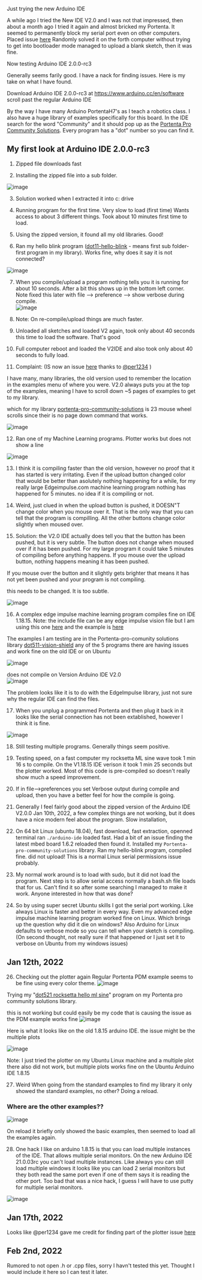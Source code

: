 Just trying the new Arduino IDE

A while ago I tried the New IDE V2.0 and I was not that impressed, then about a month ago I tried it again and almost bricked my Portenta. It seemed to permanently block my serial port even on other computers. Placed issue [here](https://github.com/arduino/arduino-ide/issues/692) Randomly solved it on the forth computer without trying to get into bootloader mode managed to upload a blank sketch, then it was fine.


Now testing Arduino IDE 2.0.0-rc3

Generally seems farily good. I have a nack for finding issues. Here is my take on what I have found.

Download Arduino IDE 2.0.0-rc3 at  https://www.arduino.cc/en/software   scroll past the regular Arduino IDE

By the way I have many Arduino PortentaH7's as I teach a robotics class. I also have a huge library of examples specifically for this board. In the IDE search for the word "Community" and it should pop up as the [Portenta Pro Community Solutions](https://github.com/hpssjellis/portenta-pro-community-solutions). Every program has a "dot" number so you can find it.


## My first look at Arduino IDE 2.0.0-rc3

1. Zipped file downloads fast


2. Installing the zipped file into a sub folder. 

![image](https://user-images.githubusercontent.com/5605614/148804456-0f5f9907-5771-4e81-8c7d-f2ac524983b4.png)


3. Solution worked when I extracted it into c: drive

4. Running program for the first time. 
Very slow to load (first time)
Wants access to about 3 different things. Took about 10 minutes first time to load.


5. Using the zipped version, it found all my old libraries. Good!

6. Ran my hello blink program ([dot11-hello-blink](https://github.com/hpssjellis/portenta-pro-community-solutions/tree/main/examples/dot1-portentaH7-examples/dot11-hello-blink) - means first sub folder- first program in my library). Works fine, why does it say it is not connected?

![image](https://user-images.githubusercontent.com/5605614/148816022-a0ca4f48-7905-4f09-aca8-fbf4d136a8d2.png)


7. When you compile/upload a program nothing tells you it is running for about 10 seconds. After a bit this shows up in the bottom left corner. Note fixed this later with file --> preference --> show verbose during compile.   
![image](https://user-images.githubusercontent.com/5605614/148816489-aa4b784c-aaf2-4e70-bf7c-8ca75e119cf4.png)

8. Note: On re-compile/upload things are much faster.



9. Unloaded all sketches and loaded V2 again, took only about 40 seconds this time to load the software. That's good

10. Full computer reboot and loaded the V2IDE and also took only about 40 seconds to fully load.





11. Complaint: (IS now an issue [here](https://github.com/arduino/arduino-ide/issues/747) thanks to [@per1234](https://github.com/per1234) )

I have many, many libraries, the old version used to remember the location in the examples menu of where you were. V2.0 always puts you at the top of the examples, meaning I have to scroll down ~5 pages of examples to get to my library.

which for my library [portenta-pro-community-solutions](https://github.com/hpssjellis/portenta-pro-community-solutions) is 23 mouse wheel scrolls since their is no page down command that works. 

![image](https://user-images.githubusercontent.com/5605614/148821703-405544d6-7ccd-4a84-9400-9c4a7c63398e.png)


12. Ran one of my Machine Learning programs. Plotter works but does not show a line


![image](https://user-images.githubusercontent.com/5605614/148822666-3a366820-4e44-4df3-933e-294f23891f6e.png)


13. I think it is compiling faster than the old version, however no proof that it has started is very irritating. Even if the upload button changed color that would be better than asolutely nothing happening for a while, for my really large Edgeimpulse.com machine learning program nothing has happened for 5 minutes. no idea if it is compiling or not.


14. Weird, just clued in when the upload button is pushed, it DOESN"T change color when you mouse over it. That is the only way that you can tell that the program is compilling. All the other buttons change color slightly when moused over.


15. Solution: the V2.0 IDE actually does tell you that the button has been pushed, but it is very subtle. The button does not change when moused over if it has been pushed. For my large program it could take 5 minutes of compiling before anything happens. If you mouse over the upload button, nothing happens meaning it has been pushed.

If you mouse over the button and it slightly gets brighter that means it has not yet been pushed and your program is not compiling.

this needs to be changed. It is too subtle.

![image](https://user-images.githubusercontent.com/5605614/148826438-100b5699-5761-4e8e-b87b-a7dd35870575.png)


16. A complex edge impulse machine learning program compiles fine on IDE 1.18.15. Note: the include file can be any edge impulse vision file but I am using this one [here](https://github.com/hpssjellis/portenta-pro-community-solutions/blob/main/zipped-libraries/edge-Impulse/arduino-exported/Portenta-Camera/ei-ei-v20unknown-1popgoright-2watergoleft-3fast-v2-0-0-arduino-1.0.7.zip) and the example is [here](https://github.com/hpssjellis/portenta-pro-community-solutions/tree/main/examples/dot5-portenta-machine-learning/dot51-portenta-edge-impulse-ml/dot511-vision-shield/dot5113-show-top-classification)

The examples I am testing are in the Portenta-pro-comunity solutions library [dot511-vision-shield](https://github.com/hpssjellis/portenta-pro-community-solutions/tree/main/examples/dot5-portenta-machine-learning/dot51-portenta-edge-impulse-ml/dot511-vision-shield) any of the 5 programs there are having issues and work fine on the old IDE or on Ubuntu

![image](https://user-images.githubusercontent.com/5605614/148832497-87dbf41f-f4c3-4fcd-b91d-14ddee93f096.png)


does not compile on Version Arduino IDE V2.0   
![image](https://user-images.githubusercontent.com/5605614/148835239-234e67b0-1caa-4d59-ab3d-c72848c31607.png)

The problem looks like it is to do with the EdgeImpulse library, just not sure why the regular IDE can find the files.


17. When you unplug a programmed Portenta and then plug it back in it looks like the serial connection has not been extablished, however I think it is fine.

![image](https://user-images.githubusercontent.com/5605614/148836892-d464fa46-1549-4ea5-a041-767432ca0208.png)


18. Still testing multiple programs. Generally things seem positive.

19. Testing speed, on a fast computer my rocksetta ML sine wave took 1 min 16 s to compile. On the V1.18.15 IDE verison it took 1 min 25 seconds but the plotter worked. Most of this code is pre-compiled so doesn't really show much a speed improvement.

20. If in file-->preferences you set Verbose output during compile and upload, then you have a better feel for how the compile is going.

21. Generally I feel fairly good about the zipped version of the Arduino IDE V2.0.0 Jan 10th, 2022, a few complex things are not working, but it does have a nice modern feel about the program. Slow installation,  

22. On 64 bit Linux (ubuntu 18.04), fast download, fast extraction, openned terminal ran ```./arduino-ide```  loaded fast. Had a bit of an issue finding the latest mbed board 1.6.2 reloaded then found it. Installed my ```Portenta-pro-community-solutions``` library. Ran my hello-blink program, compiled fine. did not upload! This is a normal Linux serial permissions issue probably. 

24. My normal work around is to load with sudo, but it did not load the program. Next step is to allow serial access normally a bash.sh file loads that for us. Can't find it so after some searching I managed to make it work. Anyone interested in how that was done?


25. So by using super secret Ubuntu skills I got the serial port working. Like always Linux is faster and better in every way. Even my advanced edge impulse machine learning program worked fine on Linux. Which brings up the question why did it die on windows? Also Arduino for Linux defaults to verbose mode so you can tell when your sketch is compiling. (On second thought, not really sure if that happened or I just set it to verbose on Ubuntu from my windows issues)



## Jan 12th, 2022

26. Checking out the plotter again  Regular Portenta PDM example seems to be fine using every color theme. 
 ![image](https://user-images.githubusercontent.com/5605614/149188716-13711d49-3244-4eef-ad34-a53b71a2c409.png)

Trying my "[dot521 rocksetta hello ml sine](https://github.com/hpssjellis/portenta-pro-community-solutions/tree/main/examples/dot5-portenta-machine-learning/dot52-portenta-rocksetta-ml/dot521-rocksetta-hello-ml-sine)" program on my Portenta pro community solutions library. 

this is not working but could easily be my code that is causing the issue as the PDM example works fine
![image](https://user-images.githubusercontent.com/5605614/149188344-2da42c94-dc20-4dcb-8c0a-92049d6f4948.png)

Here is what it looks like on the old 1.8.15 arduino IDE. the issue might be the multiple plots

![image](https://user-images.githubusercontent.com/5605614/149189414-2b38fe79-ecf3-429d-825b-851a1d28850c.png)


Note: I just tried the plotter on my Ubuntu Linux machine and a multiple plot there also did not work, but multiple plots works fine on the Ubuntu Arduino IDE 1.8.15

27.  Weird When going from the standard examples to find my library it only showed the standard examples, no other? Doing a reload.

### Where are the other examples??

![image](https://user-images.githubusercontent.com/5605614/149191540-2c28512f-2586-46fb-ad27-bc376dd15deb.png)


On reload it briefly only showed the basic examples, then seemed to load all the examples again.



28. One hack I like on arduino 1.8.15 is that you can load multiple instances of the IDE. That allows multiple serial monitors. On the new Arduino IDE 21.0.03rc you can't load multiple instances. Like always you can still load multiple windows it looks like you can load 2 serial monitors but they both read the same port even if one of them says it is reading the other port.  Too bad that was a nice hack, I guess I will have to use putty for multiple serial monitors.

![image](https://user-images.githubusercontent.com/5605614/149191093-8c463c89-dca7-48c4-b18d-286b226a41d4.png)




## Jan 17th, 2022


Looks like @per1234 gave me credit for finding part of the plotter issue [here](https://github.com/arduino/arduino-ide/issues/753)


## Feb 2nd, 2022

Rumored to not open .h or .cpp files, sorry I havn't tested this yet. Thought I would include it here so I can test it later.

